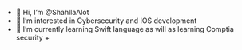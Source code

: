 - 👋 Hi, I’m @ShahllaAlot
- 👀 I’m interested in Cybersecurity and IOS development 
- 🌱 I’m currently learning Swift language as will as learning Comptia security +


